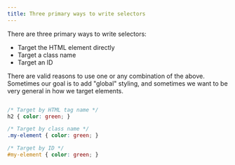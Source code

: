 ```yaml
---
title: Three primary ways to write selectors
---
```


<div class="panels">
<div>

There are three primary ways to write selectors:

- Target the HTML element directly
- Target a class name
- Target an ID

There are valid reasons to use one or any combination of the above. Sometimes our goal is to add "global" styling, and sometimes we want to be very general in how we target elements.

</div>
<div>

```css

/* Target by HTML tag name */
h2 { color: green; }

/* Target by class name */
.my-element { color: green; }

/* Target by ID */
#my-element { color: green; }

```

</div>
</div>
